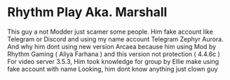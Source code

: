 # Rhythm Play Aka. Marshall

This guy a not Modder just scamer some people.
Him fake account like Telegram or Discord and using my name account Telegram Zephyr Aurora.
And why him dont using new version Arcaea because him using Mod by Rhythm Gaming ( Aliya Farhana ) and this version not protection ( 4.4.6c )
For video server 3.5.3, Him took knowledge for group by Ellie make using fake account with name Looking, him dont know anything just clown guy
